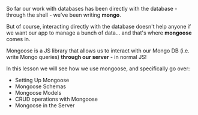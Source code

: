 
So far our work with databases has been directly with the database - through the shell - we've been writing **mongo**.

But of course, interacting directly with the database doesn't help anyone if we want our app to manage a bunch of data... and that's where **mongoose** comes in.

Mongoose is a JS library that allows us to interact with our Mongo DB (i.e. write Mongo queries) **through our server** - in normal JS!

  

In this lesson we will see how we use mongoose, and specifically go over:

  

-   Setting Up Mongoose
-   Mongoose Schemas
-   Mongoose Models
-   CRUD operations with Mongoose
-   Mongoose in the Server
